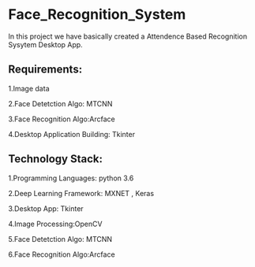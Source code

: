 # Face_Recognition_System
In this project we have basically created a Attendence Based Recognition Sysytem Desktop App.

## Requirements:
1.Image data

2.Face Detetction Algo: MTCNN

3.Face Recognition Algo:Arcface

4.Desktop Application Building: Tkinter

## Technology Stack:
1.Programming Languages: python 3.6

2.Deep Learning Framework: MXNET , Keras

3.Desktop App: Tkinter

4.Image Processing:OpenCV

5.Face Detetction Algo: MTCNN

6.Face Recognition Algo:Arcface
